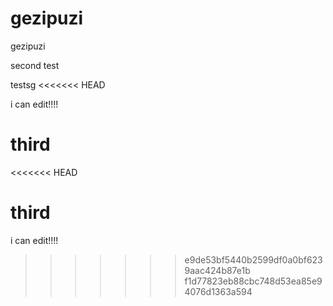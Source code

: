 gezipuzi
========

gezipuzi

second test

testsg
<<<<<<< HEAD

i can edit!!!!
 
third
=======
<<<<<<< HEAD
 
third
=======

i can edit!!!!
>>>>>>> e9de53bf5440b2599df0a0bf6239aac424b87e1b
>>>>>>> f1d77823eb88cbc748d53ea85e94076d1363a594
